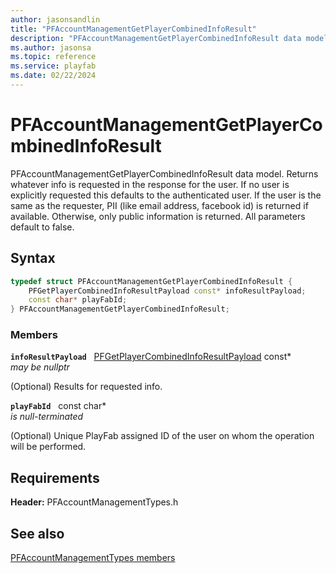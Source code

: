 ```yaml
---
author: jasonsandlin
title: "PFAccountManagementGetPlayerCombinedInfoResult"
description: "PFAccountManagementGetPlayerCombinedInfoResult data model. Returns whatever info is requested in the response for the user. If no user is explicitly requested this defaults to the authenticated user. If the user is the same as the requester, PII (like email address, facebook id) is returned if available. Otherwise, only public information is returned. All parameters default to false."
ms.author: jasonsa
ms.topic: reference
ms.service: playfab
ms.date: 02/22/2024
---
```


# PFAccountManagementGetPlayerCombinedInfoResult  

PFAccountManagementGetPlayerCombinedInfoResult data model. Returns whatever info is requested in the response for the user. If no user is explicitly requested this defaults to the authenticated user. If the user is the same as the requester, PII (like email address, facebook id) is returned if available. Otherwise, only public information is returned. All parameters default to false.  

## Syntax  
  
```cpp
typedef struct PFAccountManagementGetPlayerCombinedInfoResult {  
    PFGetPlayerCombinedInfoResultPayload const* infoResultPayload;  
    const char* playFabId;  
} PFAccountManagementGetPlayerCombinedInfoResult;  
```
  
### Members  
  
**`infoResultPayload`** &nbsp; [PFGetPlayerCombinedInfoResultPayload](../../pftypes/structs/pfgetplayercombinedinforesultpayload.md) const*  
*may be nullptr*  
  
(Optional) Results for requested info.
  
**`playFabId`** &nbsp; const char*  
*is null-terminated*  
  
(Optional) Unique PlayFab assigned ID of the user on whom the operation will be performed.
  
  
## Requirements  
  
**Header:** PFAccountManagementTypes.h
  
## See also  
[PFAccountManagementTypes members](../pfaccountmanagementtypes_members.md)  

  
  
